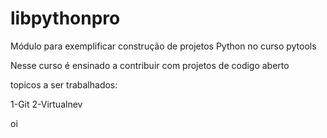 # libpythonpro
Módulo para exemplificar construção de projetos Python no curso pytools

Nesse curso é ensinado  a contribuir com projetos de codigo aberto

topicos a ser trabalhados:

1-Git
2-Virtualnev

oi